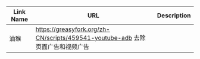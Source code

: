 | Link Name       | URL                                                    | Description                    |
|-----------------|--------------------------------------------------------|--------------------------------|
| 油猴            | https://greasyfork.org/zh-CN/scripts/459541-youtube-adb   去除页面广告和视频广告          |   

